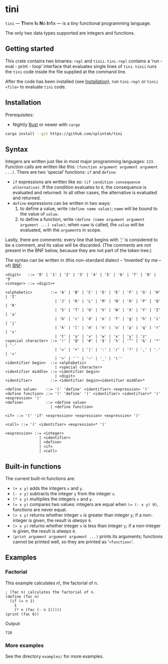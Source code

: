 # tini

`tini` — **T**here **I**s **N**o **I**nfix — is a tiny functional programming language.

The only two data types supported are integers and functions.

## Getting started

This crate contains two binaries: `repl` and `tinii`.
`tini-repl` contains a ‘run - eval - print - loop’ interface that evaluates single lines of
`tini`.
`tinii` runs the `tini` code inside the file supplied at the command line.

After the code has been installed (see [Installation]), run `tini-repl` or `tinii <file>` to
evaluate `tini` code.

## Installation

Prerequisites:

- Nightly [Rust] or newer with `cargo`

```bash
cargo install --git https://github.com/splintah/tini
```

## Syntax

Integers are written just like in most major programming languages: `123`.
Function calls are written like this: `(function argument argument argument ...)`.
There are two ‘special’ functions: `if` and `define`:

- `if` expressions are written like so: `(if condition consequence alternative)`.
  If the condition evaluates to `0`, the consequence is evaluated and returned.
  In all other cases, the alternative is evaluated and returned.
- `define` expressions can be written in two ways:
  1. to define a value, write `(define name value)`; `name` will be bound to the value of
  `value`.
  2. to define a function, write `(define (name argument argument argument ...) value)`; when
  `name` is called, the `value` will be evaluated, with the `argument`s in scope.

Lastly, there are comments: every line that begins with ‘;’ is considered to be a comment, and
its value will be discarded. (The comments are not present in the BNF below, because they are
not part of the token tree.)

The syntax can be written in (this non-standard dialect – ‘invented’ by me – of) [BNF]:

```plain
<digit>   ::= '0' | '1' | '2' | '3' | '4' | '5' | '6' | '7' | '8' | '9'
<integer> ::= <digit>+

<alphabetic>        ::= 'A' | 'B' | 'C' | 'D' | 'E' | 'F' | 'G' | 'H' | 'I'
                      | 'J' | 'K' | 'L' | 'M' | 'N' | 'O' | 'P' | 'Q' | 'R'
                      | 'S' | 'T' | 'U' | 'V' | 'W' | 'X' | 'Y' | 'Z' | 'a'
                      | 'b' | 'c' | 'd' | 'e' | 'f' | 'g' | 'h' | 'i' | 'j'
                      | 'k' | 'l' | 'm' | 'n' | 'o' | 'p' | 'q' | 'r' | 's'
                      | 't' | 'u' | 'v' | 'w' | 'x' | 'y' | 'z'
<special character> ::= '!' | '@' | '#' | '$' | '%' | '^' | '&' | '*' | '-'
                      | '=' | '+' | '|' | ':' | '/' | '?' | ',' | '.' | '<'
                      | '>' | '`' | '~' | '_' | '\''
<identifier begin>  ::= <alphabetic>
                      | <special character>
<identifier middle> ::= <identifier begin>
                      | <digit>
<identifier>        ::= <identifier begin><identifier middle>*

<define value>    ::= '(' 'define' <identifier> <expression> ')'
<define function> ::= '(' 'define' '(' <identifier> <identifier>* ')' <expression> ')'
<define>          ::= <define value>
                    | <define function>

<if> ::= '(' 'if' <expression> <expression> <expression> ')'

<call> ::= '(' <identifier> <expression>* ')'

<expression> ::= <integer>
               | <identifier>
               | <define>
               | <if>
               | <call>
```

## Built-in functions

The current built-in functions are:

- `(+ x y)` adds the integers `x` and `y`.
- `(- x y)` subtracts the integer `y` from the integer `x`.
- `(* x y)` multiplies the integers `x` and `y`.
- `(= x y)` compares two values: integers are equal when `(= (- x y) 0)`, functions are never equal.
- `(> x y)` returns whether integer `x` is greater than integer `y`; if a non-integer is given, the result is _always_ `0`.
- `(> x y)` returns whether integer `x` is less than integer `y`; if a non-integer is given, the result is _always_ `0`.
- `(print argument argument argument ...)` prints its arguments; functions cannot be printed well, so they are printed as ‘`<function>`’.

## Examples

### Factorial

This example calculates n!, the factorial of n.

```plain
; (fac n) calculates the factorial of n.
(define (fac n)
  (if (= n 1)
    1
    (* n (fac (- n 1)))))
(print (fac 6))
```

Output:

```plain
720
```

### More examples

See the directory `examples/` for more examples.


[Installation]: #installation
[Rust]: https://rust-lang.org
[BNF]: https://en.wikipedia.org/wiki/Backus%E2%80%93Naur_form
